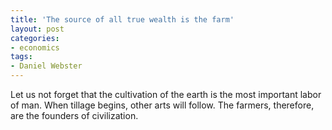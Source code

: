 ```yaml
---
title: 'The source of all true wealth is the farm'
layout: post
categories:
- economics
tags:
- Daniel Webster
---
```


Let us not forget that the cultivation of the earth is the most important labor of man. When tillage begins, other arts will follow. The farmers, therefore, are the founders of civilization.